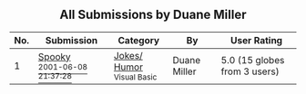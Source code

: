 ﻿<div align="center">

## All Submissions by Duane Miller

</div>

No.  | Submission | Category | By   | User Rating
---- | ---------- | -------- | ---- | -----------
1 | [Spooky<br /><sup>2001-06-08 21:37:28</sup>](https://github.com/Planet-Source-Code/duane-miller-spooky__1-23909) | [Jokes/ Humor<br /><sup>Visual Basic</sup>](../ByCategory/jokes-humor__1-40.md) | Duane Miller | 5.0 (15 globes from 3 users)

